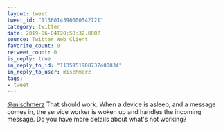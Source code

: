 ```yaml
---
layout: tweet
tweet_id: "1136014396000542721"
category: twitter
date: 2019-06-04T20:58:32.000Z
source: Twitter Web Client
favorite_count: 0
retweet_count: 0
is_reply: true
in_reply_to_id: "1135951988737400834"
in_reply_to_user: mischmerz
tags:
- tweet
---
```


[@mischmerz](https://twitter.com/@mischmerz) That should work. When a device is asleep, and a message comes in, the service worker is woken up and handles the incoming message. Do you have more details about what's not working?
